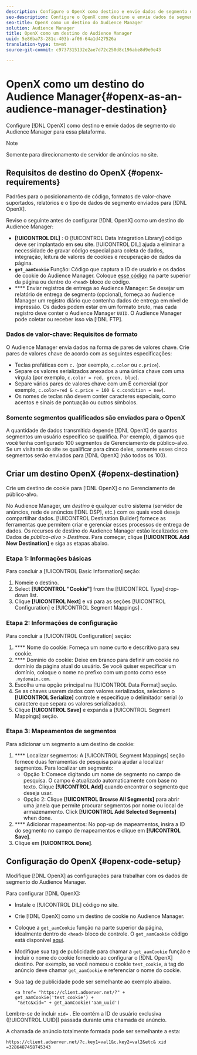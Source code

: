 ```yaml
---
description: Configure o OpenX como destino e envie dados de segmento do Audience Manager para essa plataforma.
seo-description: Configure o OpenX como destino e envie dados de segmento do Audience Manager para essa plataforma.
seo-title: OpenX como um destino do Audience Manager
solution: Audience Manager
title: OpenX como um destino do Audience Manager
uuid: 5e86ba73-281c-403b-af06-64a1d427526a
translation-type: tm+mt
source-git-commit: c9737315132e2ae7d72c250d8c196abe8d9e0e43

---
```



# OpenX como um destino do Audience Manager{#openx-as-an-audience-manager-destination}

Configure [!DNL OpenX] como destino e envie dados de segmento do Audience Manager para essa plataforma.

>[!NOTE]
>
>Somente para direcionamento de servidor de anúncios no site.

## Requisitos de destino do OpenX {#openx-requirements}

Padrões para o posicionamento de código, formatos de valor-chave suportados, relatórios e o tipo de dados de segmento enviados para [!DNL OpenX].

<!-- aam-openx-requirements.xml -->

Revise o seguinte antes de configurar [!DNL OpenX] como um destino do Audience Manager:

* **[!UICONTROL DIL]** : O [!UICONTROL Data Integration Library] código deve ser implantado em seu site. [!UICONTROL DIL] ajuda a eliminar a necessidade de gravar código especial para coleta de dados, integração, leitura de valores de cookies e recuperação de dados da página.
* **`get_aamCookie`** Função: Código que captura a ID de usuário e os dados de cookie do Audience Manager. Coloque [esse código](../../features/destinations/get-aam-cookie-code.md) na parte superior da página ou dentro do `<head>` bloco de código.
* **** Enviar registros de entrega ao Audience Manager: Se desejar um relatório de entrega de segmento (opcional), forneça ao Audience Manager um registro diário que contenha dados de entrega em nível de impressão. Os dados podem estar em um formato bruto, mas cada registro deve conter o Audience Manager `UUID`. O Audience Manager pode coletar ou receber isso via [!DNL FTP].

### Dados de valor-chave: Requisitos de formato

O Audience Manager envia dados na forma de pares de valores chave. Crie pares de valores chave de acordo com as seguintes especificações:

* Teclas prefáticas com `c.` (por exemplo, `c.color` ou `c.price`).
* Separe os valores serializados anexados a uma única chave com uma vírgula (por exemplo, `c.color = red, green, blue`).
* Separe vários pares de valores chave com um E comercial (por exemplo, `c.color=red & c.price = 100 & c.condition = new`).
* Os nomes de teclas não devem conter caracteres especiais, como acentos e sinais de pontuação ou outros símbolos.

### Somente segmentos qualificados são enviados para o OpenX

A quantidade de dados transmitida depende [!DNL OpenX] de quantos segmentos um usuário específico se qualifica. Por exemplo, digamos que você tenha configurado 100 segmentos de Gerenciamento de público-alvo. Se um visitante do site se qualificar para cinco deles, somente esses cinco segmentos serão enviados para [!DNL OpenX] (não todos os 100).

## Criar um destino OpenX {#openx-destination}

Crie um destino de cookie para [!DNL OpenX] o no Gerenciamento de público-alvo.

<!-- aam-openx-destination.xml -->

No Audience Manager, um *destino* é qualquer outro sistema (servidor de anúncios, rede de anúncios [!DNL DSP], etc.) com os quais você deseja compartilhar dados. [!UICONTROL Destination Builder] fornece as ferramentas que permitem criar e gerenciar esses processos de entrega de dados. Os recursos de destino do Audience Manager estão localizados em Dados de *público-alvo &gt; Destinos*. Para começar, clique **[!UICONTROL Add New Destination]** e siga as etapas abaixo.

### Etapa 1: Informações básicas

Para concluir a [!UICONTROL Basic Information] seção:

1. Nomeie o destino.
1. Select **[!UICONTROL "Cookie"]** from the [!UICONTROL Type] drop-down list.
1. Clique **[!UICONTROL Next]** e vá para as seções [!UICONTROL Configuration] e [!UICONTROL Segment Mappings] .

### Etapa 2: Informações de configuração

Para concluir a [!UICONTROL Configuration] seção:

1. **** Nome do cookie: Forneça um nome curto e descritivo para seu cookie.
1. **** Domínio do cookie: Deixe em branco para definir um cookie no domínio da página atual do usuário. Se você quiser especificar um domínio, coloque o nome no prefixo com um ponto como esse `.mydomain.com`.
1. Escolha uma opção principal na [!UICONTROL Data Format] seção.
1. Se as chaves usarem dados com valores serializados, selecione o **[!UICONTROL Serialize]** controle e especifique o delimitador serial (o caractere que separa os valores serializados).
1. Clique **[!UICONTROL Save]** e expanda a [!UICONTROL Segment Mappings] seção.

### Etapa 3: Mapeamentos de segmentos

Para adicionar um segmento a um destino de cookie:

1. **** Localizar segmentos: A [!UICONTROL Segment Mappings] seção fornece duas ferramentas de pesquisa para ajudar a localizar segmentos. Para localizar um segmento:
   * Opção 1: Comece digitando um nome de segmento no campo de pesquisa. O campo é atualizado automaticamente com base no texto. Clique **[!UICONTROL Add]** quando encontrar o segmento que deseja usar.
   * Opção 2: Clique **[!UICONTROL Browse All Segments]** para abrir uma janela que permite procurar segmentos por nome ou local de armazenamento. Click **[!UICONTROL Add Selected Segments]** when done.
1. **** Adicionar mapeamentos: No pop-up de mapeamentos, insira a ID do segmento no campo de mapeamentos e clique em **[!UICONTROL Save]**.
1. Clique em **[!UICONTROL Done]**.

## Configuração do OpenX {#openx-code-setup}

Modifique [!DNL OpenX] as configurações para trabalhar com os dados de segmento do Audience Manager.

<!-- aam-openx-code.xml -->

Para configurar [!DNL OpenX]:

* Instale o [!UICONTROL DIL] código no site.
* Crie [!DNL OpenX] como um destino de cookie no Audience Manager.
* Coloque a `get_aamCookie` função na parte superior da página, idealmente dentro do `<head>` bloco de controle. O `get_aamCookie` código está disponível [aqui](../../features/destinations/get-aam-cookie-code.md).
* Modifique sua tag de publicidade para chamar a `get_aamCookie` função e incluir o nome do cookie fornecido ao configurar o [!DNL OpenX] destino. Por exemplo, se você nomeou o cookie `test_cookie`, a tag do anúncio deve chamar `get_aamCookie` e referenciar o nome do cookie.
* Sua tag de publicidade pode ser semelhante ao exemplo abaixo.

   ```
   <a href= "https://client.adserver.net/?" + get_aamCookie('test_cookie') +
    "&etc&xid=" + get_aamCookie('aam_uuid')
   ```

Lembre-se de incluir `xid=` . Ele contém a ID de usuário exclusiva ([!UICONTROL UUID]) passada durante uma chamada de anúncio.

A chamada de anúncio totalmente formada pode ser semelhante a esta:

```
https://client.adserver.net/?c.key1=val1&c.key2=val2&etc& xid =3286487458745343
```
